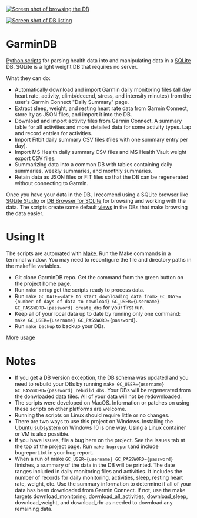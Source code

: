 [![Screen shot of browsing the DB](https://raw.githubusercontent.com/tcgoetz/GarminDB/master/Screenshots/ScreenShot_browsing_sm.jpg)](https://github.com/tcgoetz/GarminDB/wiki/Screenshots)

[![Screen shot of DB listing](https://raw.githubusercontent.com/tcgoetz/GarminDB/master/Screenshots/ScreenShot_db_listing.jpg)](https://github.com/tcgoetz/GarminDB/wiki/Screenshots)

# GarminDB

[Python scripts](https://www.python.org/) for parsing health data into and manipulating data in a [SQLite](http://sqlite.org/) DB. SQLite is a light weight DB that requires no server.

What they can do:
* Automatically download and import Garmin daily monitoring files (all day heart rate, activity, climb/decend, stress, and intensity minutes) from the user's Garmin Connect "Daily Summary" page.
* Extract sleep, weight, and resting heart rate data from Garmin Connect, store ity as JSON files, and import it into the DB.
* Download and import activity files from Garmin Connect. A summary table for all activities and more detailed data for some activity types. Lap and record entries for activities.
* Import Fitbit daily summary CSV files (files with one summary entry per day).
* Import MS Health daily summary CSV files and MS Health Vault weight export CSV files.
* Summarizing data into a common DB with tables containing daily summaries, weekly summaries, and monthly summaries.
* Retain data as JSON files or FIT files so that the DB can be regenerated without connecting to Garmin.

Once you have your data in the DB, I recomend using a SQLite browser like [SQLite Studio](http://sqlitestudio.pl) or [DB Browser for SQLite](https://sqlitebrowser.org/) for browsing and working with the data. The scripts create some default [views](http://www.tutorialspoint.com/sqlite/sqlite_views.htm) in the DBs that make browsing the data easier.

# Using It

The scripts are automated with [Make](https://www.gnu.org/software/make/manual/make.html). Run the Make commands in a terminal window. You may need to reconfigure the file and directory paths in the makefile variables.

* Git clone GarminDB repo. Get the command from the green button on the project home page.
* Run `make setup` get the scripts ready to process data.
* Run `make GC_DATE=<date to start downloading data from> GC_DAYS={number of days of data to download} GC_USER={username} GC_PASSWORD={password} create_dbs` for your first run.
* Keep all of your local data up to date by running only one command: `make GC_USER={username} GC_PASSWORD={password}`.
* Run `make backup` to backup your DBs.

More [usage](https://github.com/tcgoetz/GarminDB/wiki/Usage)

# Notes

* If you get a DB version exception, the DB schema was updated and you need to rebuild your DBs by running `make GC_USER={username} GC_PASSWORD={password} rebuild_dbs`. Your DBs will be regenerated from the donwloaded data files. All of your data will not be redownloaded.
* The scripts were developed on MacOS. Information or patches on using these scripts on other platforms are welcome.
* Running the scripts on Linux should require little or no changes.
* There are two ways to use this project on Windows. Installing the [Ubuntu subsystem](https://www.howtogeek.com/249966/how-to-install-and-use-the-linux-bash-shell-on-windows-10/) on Windows 10 is one way. Using a Linux container or VM is also possibie.
* If you have issues, file a bug here on the project. See the Issues tab at the top of the project page. Run `make bugreport`and include bugreport.txt in your bug report.
* When a run of make `GC_USER={username} GC_PASSWORD={password}` finishes, a summary of the data in the DB will be printed. The date ranges included in daily monitoring files and activities. It includes the number of records for daily monitoring, activities, sleep, resting heart rate, weight, etc. Use the summary information to determine if all of your data has been downloaded from Garmin Connect. If not, use the make targets download_monitoring, download_all_activities, download_sleep, download_weight, and download_rhr as needed to download any remaining data.
